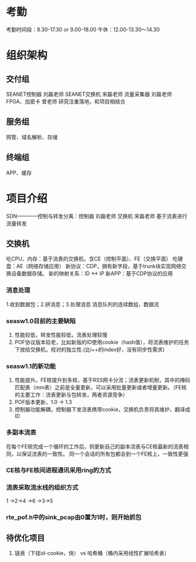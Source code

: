 # 考勤
考勤时间段：8.30-17.30 or 9.00-18.00
午休：12.00-13.30～14.30

# 组织架构
## 交付组
SEANET控制器    刘磊老师
SEANET交换机    宋磊老师
流量采集器      刘磊老师
FPGA、加密卡    曾老师
研究注重落地，和项目相结合
## 服务组
网管、域名解析、存储
## 终端组
APP、缓存

# 项目介绍
SDN————控制与转发分离：控制器      刘磊老师
                    交换机      宋磊老师        基于流表进行流量转发
## 交换机
吃CPU、内存：基于流表的交换机，含CE（控制平面）、FE（交换平面）
吃硬盘：AE（网络存储应用）
新协议：CDP，拥有新字段，基于trunk块实现网络交换设备数据存储。
新的映射关系：ID <-> IP
新APP：基于CDP协议的应用
### 消息处理
1.收到数据包；2.拼消息；3.处理消息
消息队列的连续数组，数据流
### seasw1.0目前的主要缺陷
1. 性能较低，转发性能较低，流表处理较慢
2. POF协议版本较老，比如新版的ID使用cookie（hash值），将流表维护的任务下放给交换机，校对的独立性.(比i++的index好，没有同步性需求)
### seasw1.1的新功能
1. 性能提升。FE核提升到多核，基于RSS网卡分流；流表更新机制，其中的掩码匹配表（mm表）之前是全量更新，可以采用批量更新或者增量更新。（FE核的主要工作：流表更新与包转发，两者资源竞争）
2. POF版本更新，1.0 -> 1.3
3. 控制器功能解耦，控制器下发流表携带cookie，交换机负责将其维护，翻译成ID
### 多副本流表
在每个FE核完成一个循环的工作后，则更新自己的副本流表与CE核最新的流表相同，以保证流表的一致性。
同一个会话的所有包都会到一个FE核上，一致性更强
### CE核与FE核间进程通讯采用ring的方式
### 流表采取流水线的组织方式
1 ->2->4 ->6
  ->3->5
### rte_pof.h中的sink_pcap由0置为1时，则开始抓包

## 待优化项目
1. 链表（下挂id-cookie，快） vs 哈希桶（桶内采用线性扩展哈希表）